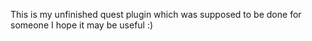This is my unfinished quest plugin which was supposed to be done for someone
I hope it may be useful :)

